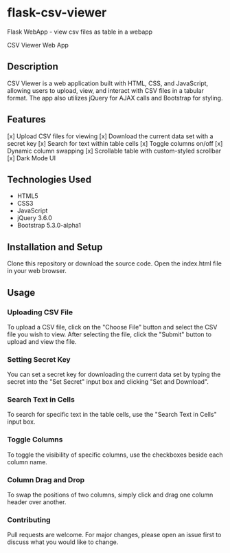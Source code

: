 # flask-csv-viewer
Flask WebApp - view csv files as table in a webapp

CSV Viewer Web App

## Description

CSV Viewer is a web application built with HTML, CSS, and JavaScript, allowing users to upload, view, and interact with CSV files in a tabular format. The app also utilizes jQuery for AJAX calls and Bootstrap for styling.

## Features

[x] Upload CSV files for viewing
[x] Download the current data set with a secret key
[x] Search for text within table cells
[x] Toggle columns on/off
[x] Dynamic column swapping
[x] Scrollable table with custom-styled scrollbar
[x] Dark Mode UI

## Technologies Used

- HTML5
- CSS3
- JavaScript
- jQuery 3.6.0
- Bootstrap 5.3.0-alpha1

## Installation and Setup

Clone this repository or download the source code.
Open the index.html file in your web browser.

## Usage

### Uploading CSV File

To upload a CSV file, click on the "Choose File" button and select the CSV file you wish to view. After selecting the file, click the "Submit" button to upload and view the file.

### Setting Secret Key

You can set a secret key for downloading the current data set by typing the secret into the "Set Secret" input box and clicking "Set and Download".

### Search Text in Cells

To search for specific text in the table cells, use the "Search Text in Cells" input box.

### Toggle Columns

To toggle the visibility of specific columns, use the checkboxes beside each column name.

### Column Drag and Drop

To swap the positions of two columns, simply click and drag one column header over another.

### Contributing

Pull requests are welcome. For major changes, please open an issue first to discuss what you would like to change.
